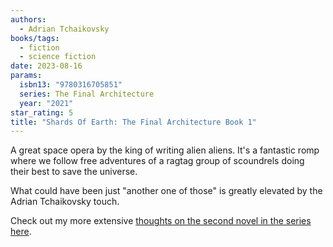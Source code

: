 ```yaml
---
authors:
  - Adrian Tchaikovsky
books/tags:
  - fiction
  - science fiction
date: 2023-08-16
params:
  isbn13: "9780316705851"
  series: The Final Architecture
  year: "2021"
star_rating: 5
title: "Shards Of Earth: The Final Architecture Book 1"
---
```


A great space opera by the king of writing alien aliens. It's a fantastic romp where we follow free adventures of a ragtag group of scoundrels doing their best to save the universe.

What could have been just "another one of those" is greatly elevated by the Adrian Tchaikovsky touch.

<!--more-->

Check out my more extensive [thoughts on the second novel in the series here](/books/2023-11-05/).
